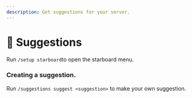 ```yaml
---
description: Get suggestions for your server.
---
```


# 💬 Suggestions

Run `/setup starboard`to open the starboard menu.

### Creating a suggestion.

Run `/suggestions suggest <suggestion>` to make your own suggestion.

<figure><img src="https://media.discordapp.net/attachments/1063121385230176369/1063122278214275176/image.png" alt=""><figcaption></figcaption></figure>

